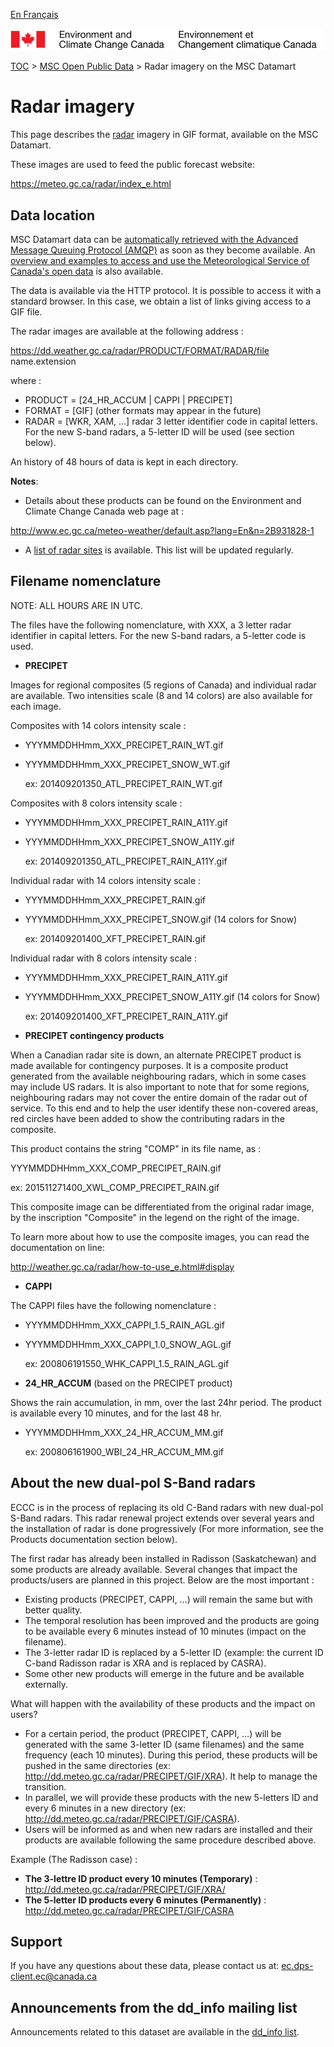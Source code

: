 [En Français](readme_radarimage-datamart_fr.md)

![ECCC logo](../../img_eccc-logo.png)

[TOC](../../readme_en.md) > [MSC Open Public Data](../readme_en.md) > Radar imagery on the MSC Datamart

# Radar imagery

This page describes the [radar](readme_radar_en.md) imagery in GIF format, available on the MSC Datamart.

These images are used to feed the public forecast website:

https://meteo.gc.ca/radar/index_e.html

## Data location

MSC Datamart data can be [automatically retrieved with the Advanced Message Queuing Protocol (AMQP)](.../../msc-datamart/amqp_en.md) as soon as they become available. An [overview and examples to access and use the Meteorological Service of Canada's open data](.../../usage/readme_en.md) is also available.

The data is available via the HTTP protocol. It is possible to access it with a standard browser. In this case, we obtain a list of links giving access to a GIF file.

The radar images are available at the following address :

https://dd.weather.gc.ca/radar/PRODUCT/FORMAT/RADAR/file name.extension

where :

* PRODUCT  = [24_HR_ACCUM | CAPPI | PRECIPET]
* FORMAT   = [GIF] (other formats may appear in the future)
* RADAR    = [WKR, XAM, ...]  radar 3 letter identifier code in capital letters. For the new S-band radars, a 5-letter ID will be used (see section below).

An history of 48 hours of data is kept in each directory.

__Notes__: 

* Details about these products can be found on the Environment and Climate Change Canada web page at :

http://www.ec.gc.ca/meteo-weather/default.asp?lang=En&n=2B931828-1 

* A [list of radar sites](http://collaboration.cmc.ec.gc.ca/cmc/cmos/public_doc/msc-data/obs_radar/liste_radars_2019.pdf) is available. This list will be updated regularly.

## Filename nomenclature

NOTE: ALL HOURS ARE IN UTC.

The files have the following nomenclature, with XXX, a 3 letter radar identifier in capital letters. For the new S-band radars, a 5-letter code is used.

* __PRECIPET__

Images for regional composites (5 regions of Canada) and individual radar are available. Two intensities scale (8 and 14 colors) are also available for each image. 

Composites with 14 colors intensity scale :

*  YYYMMDDHHmm_XXX_PRECIPET_RAIN_WT.gif 
*  YYYMMDDHHmm_XXX_PRECIPET_SNOW_WT.gif 

   ex: 201409201350_ATL_PRECIPET_RAIN_WT.gif

Composites with 8 colors intensity scale :

*  YYYMMDDHHmm_XXX_PRECIPET_RAIN_A11Y.gif 
*  YYYMMDDHHmm_XXX_PRECIPET_SNOW_A11Y.gif 

   ex: 201409201350_ATL_PRECIPET_RAIN_A11Y.gif

Individual radar with 14 colors intensity scale :

*  YYYMMDDHHmm_XXX_PRECIPET_RAIN.gif 
*  YYYMMDDHHmm_XXX_PRECIPET_SNOW.gif (14 colors for Snow)

   ex: 201409201400_XFT_PRECIPET_RAIN.gif

Individual radar with 8 colors intensity scale :

*  YYYMMDDHHmm_XXX_PRECIPET_RAIN_A11Y.gif 
*  YYYMMDDHHmm_XXX_PRECIPET_SNOW_A11Y.gif (14 colors for Snow)

   ex: 201409201400_XFT_PRECIPET_RAIN_A11Y.gif

* __PRECIPET contingency products__

When a Canadian radar site is down, an alternate PRECIPET product is made available for contingency purposes. It is a composite product generated from the available neighbouring radars, which in some cases may include US radars. It is also important to note that for some regions, neighbouring radars may not cover the entire domain of the radar out of service. 
To this end and to help the user identify these non-covered areas, red circles have been added to show the contributing radars in the composite.

This product contains the string "COMP" in its file name, as :

YYYMMDDHHmm_XXX_COMP_PRECIPET_RAIN.gif

ex: 201511271400_XWL_COMP_PRECIPET_RAIN.gif

This composite image can be differentiated from the original radar image, by the inscription "Composite" in the legend on the right of the image.

To learn more about how to use the composite images, you can read the documentation on line:

http://weather.gc.ca/radar/how-to-use_e.html#display

* __CAPPI__

The CAPPI files have the following nomenclature :

*  YYYMMDDHHmm_XXX_CAPPI_1.5_RAIN_AGL.gif
*  YYYMMDDHHmm_XXX_CAPPI_1.0_SNOW_AGL.gif

   ex: 200806191550_WHK_CAPPI_1.5_RAIN_AGL.gif

* __24_HR_ACCUM__ (based on the PRECIPET product)

Shows the rain accumulation, in mm, over the last 24hr period. The product is available every 10 minutes, and for the last 48 hr.
   
*  YYYMMDDHHmm_XXX_24_HR_ACCUM_MM.gif

   ex: 200806161900_WBI_24_HR_ACCUM_MM.gif

## About the new dual-pol S-Band radars

ECCC is in the process of replacing its old C-Band radars with new dual-pol S-Band radars. This radar renewal project extends over several years and the installation of radar is done progressively (For more information, see the Products documentation section below).

The first radar has already been installed in Radisson (Saskatchewan) and some products are already available. Several changes that impact the products/users are planned in this project. Below are the most important :

* Existing products (PRECIPET, CAPPI, …) will remain the same but with better quality.
* The temporal resolution has been improved and the products are going to be available every 6 minutes instead of 10 minutes (impact on the filename).
* The 3-letter radar ID is replaced by a 5-letter ID (example: the current ID C-band Radisson radar is XRA and is replaced by CASRA).
* Some other new products will emerge in the future and be available externally.

What will happen with the availability of these products and the impact on users?

* For a certain period, the product (PRECIPET, CAPPI, …) will be generated with the same 3-letter ID (same filenames) and the same frequency (each 10 minutes). During this period, these products will be pushed in the same directories (ex: http://dd.meteo.gc.ca/radar/PRECIPET/GIF/XRA). It help to manage the transition.
* In parallel, we will provide these products with the new 5-letters ID and every 6 minutes in a new directory (ex: http://dd.meteo.gc.ca/radar/PRECIPET/GIF/CASRA).
* Users will be informed as and when new radars are installed and their products are available following the same procedure described above.

Example (The Radisson case) :

* __The 3-lettre ID product every 10 minutes (Temporary)__ : http://dd.meteo.gc.ca/radar/PRECIPET/GIF/XRA/
* __The 5-letter ID products every 6 minutes (Permanently)__ : http://dd.meteo.gc.ca/radar/PRECIPET/GIF/CASRA

## Support

If you have any questions about these data, please contact us at: ec.dps-client.ec@canada.ca

## Announcements from the dd_info mailing list 

Announcements related to this dataset are available in the [dd_info list](https://lists.ec.gc.ca/cgi-bin/mailman/listinfo/dd_info).





